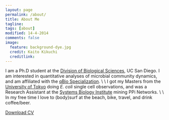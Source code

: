 ```yaml
---
layout: page
permalink: /about/
title: About Me
tagline:
tags: [about]
modified: 14-4-2014
comments: false
image:
  feature: background-dye.jpg
  credit: Kaito Kikuchi
  creditlink:
---
```


I am a Ph.D student at the [Division of Biological Sciences](http://biology.ucsd.edu/), UC San Diego. I am interested in quantitative analyses of microbial community dynamics, and am affiliated with the [qBio Specialization](http://qbio.ucsd.edu/). \\
\\
I got my Masters from the [University of Tokyo](http://park.itc.u-tokyo.ac.jp/wakamoto-lab/index_e.html) doing *E. coli* single cell observations, and was a Research Assistant at the [Systems Biology Institute](http://sbi.jp/aboutSBI.htm) mining PPi Networks. \\
\\
In my free time I love to (body)surf at the beach, bike, travel, and drink coffee/beer.


<div markdown="0"><a href="{{ site.url }}/assets/pdf/cv.pdf" class="btn">Download CV</a></div>
